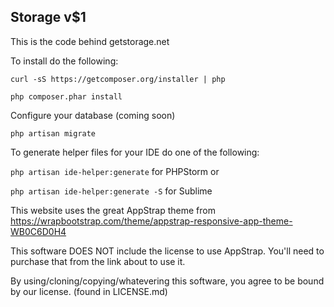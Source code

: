 ## Storage v$1

This is the code behind getstorage.net

To install do the following:

`curl -sS https://getcomposer.org/installer | php`

`php composer.phar install`

Configure your database (coming soon)

`php artisan migrate`

To generate helper files for your IDE do one of the following:

`php artisan ide-helper:generate` for PHPStorm or

`php artisan ide-helper:generate -S` for Sublime

This website uses the great AppStrap theme from https://wrapbootstrap.com/theme/appstrap-responsive-app-theme-WB0C6D0H4

This software DOES NOT include the license to use AppStrap. You'll need to purchase that from the link about to use it.

By using/cloning/copying/whatevering this software, you agree to be bound by our license. (found in LICENSE.md)
